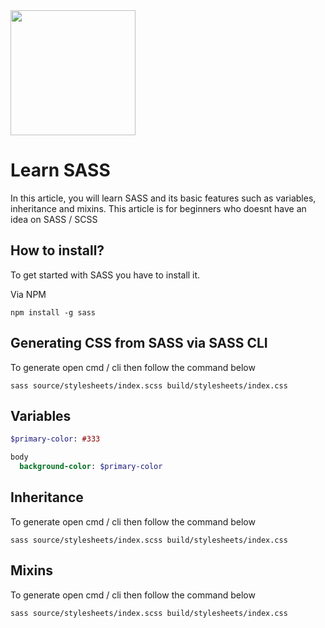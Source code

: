 
<img src="https://sass-lang.com/assets/img/logos/logo.svg" width="200" height="200">

# Learn SASS
In this article, you will learn SASS and its basic features such as variables, inheritance and mixins.
This article is for beginners who doesnt have an idea on SASS / SCSS




## How to install?
To get started with SASS you have to install it.

Via NPM

```
npm install -g sass
```



## Generating CSS from SASS via SASS CLI
To generate open cmd / cli then follow the command below
```
sass source/stylesheets/index.scss build/stylesheets/index.css
```


## Variables
```sass
$primary-color: #333

body 
  background-color: $primary-color
```


## Inheritance
To generate open cmd / cli then follow the command below
```
sass source/stylesheets/index.scss build/stylesheets/index.css
```

## Mixins
To generate open cmd / cli then follow the command below
```
sass source/stylesheets/index.scss build/stylesheets/index.css
```









